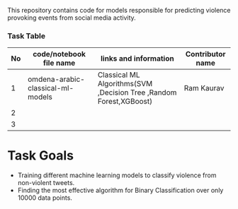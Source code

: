 
This repository contains code for models responsible for predicting violence provoking events from social media activity.

### Task Table

| No|  code/notebook file name | links and information | Contributor name |
|-|-|-|-|
|1|omdena-arabic-classical-ml-models         |Classical ML Algorithms(SVM ,Decision Tree ,Random Forest,XGBoost)|Ram Kaurav|
|2|         |         |         |
|3|         |         |         |

# Task Goals
- Training different machine learning models to classify violence from non-violent tweets.
- Finding the most effective algorithm for Binary Classification over only 10000 data points.
